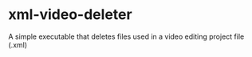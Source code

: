 # xml-video-deleter
A simple executable that deletes files used in a video editing project file (.xml)
